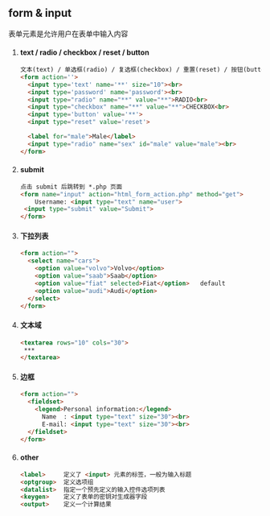 ## form & input

表单元素是允许用户在表单中输入内容

1. #### text / radio / checkbox / reset / button

   ```html
   文本(text) / 单选框(radio) / 复选框(checkbox) / 重置(reset) / 按钮(button) / 密码(password)
   <form action=''>
     <input type='text' name='**' size="10"><br>
     <input type='password' name='password'><br>
     <input type="radio" name="**" value="**">RADIO<br>
     <input type="checkbox" name="**" value="**">CHECKBOX<br>
     <input type='button' value='**'>
     <input type="reset" value='reset'>
   
     <label for="male">Male</label>
     <input type="radio" name="sex" id="male" value="male"><br>
   </form>
   ```

   

2. #### submit

   ```html
   点击 submit 后跳转到 *.php 页面
   <form name="input" action="html_form_action.php" method="get">
       Username: <input type="text" name="user">
   	<input type="submit" value="Submit">
   </form>
   ```

   

3. #### 下拉列表

   ```html
   <form action="">
     <select name="cars">
       <option value="volvo">Volvo</option>
       <option value="saab">Saab</option>
       <option value="fiat" selected>Fiat</option>   default
       <option value="audi">Audi</option>
     </select>
   </form>
   ```

   

4. #### 文本域

   ```html
   <textarea rows="10" cols="30">
   	***
   </textarea>
   ```

   

5. #### 边框

   ```html
   <form action="">
     <fieldset>
       <legend>Personal information:</legend>
         Name  : <input type="text" size="30"><br>
         E-mail: <input type="text" size="30"><br>
     </fieldset>
   </form>
   ```

   

6. #### other

   ```html
   <label>     定义了 <input> 元素的标签，一般为输入标题
   <optgroup>  定义选项组
   <datalist>  指定一个预先定义的输入控件选项列表
   <keygen>    定义了表单的密钥对生成器字段
   <output>    定义一个计算结果
   ```

   